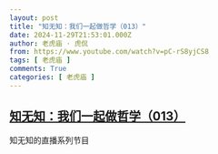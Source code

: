 ```yaml
---
layout: post
title: "知无知：我们一起做哲学（013）"
date: 2024-11-29T21:53:01.000Z
author: 老虎庙 · 虎侃
from: https://www.youtube.com/watch?v=pC-rS8yjCS8
tags: [ 老虎庙 ]
comments: True
categories: [ 老虎庙 ]
---
```

<!--1732917181000-->
[知无知：我们一起做哲学（013）](https://www.youtube.com/watch?v=pC-rS8yjCS8)
------

<div>
知无知的直播系列节目
</div>
